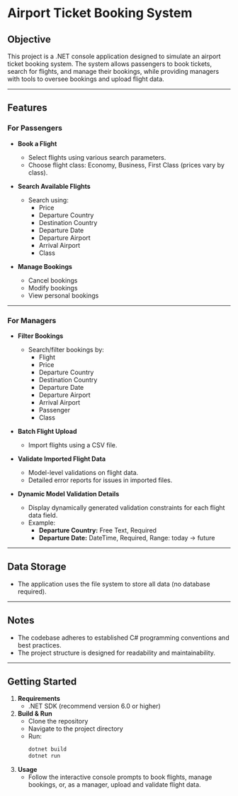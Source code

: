 # Airport Ticket Booking System

## Objective

This project is a .NET console application designed to simulate an airport ticket booking system. The system allows passengers to book tickets, search for flights, and manage their bookings, while providing managers with tools to oversee bookings and upload flight data.

---

## Features

### For Passengers

- **Book a Flight**
  - Select flights using various search parameters.
  - Choose flight class: Economy, Business, First Class (prices vary by class).

- **Search Available Flights**
  - Search using:
    - Price
    - Departure Country
    - Destination Country
    - Departure Date
    - Departure Airport
    - Arrival Airport
    - Class

- **Manage Bookings**
  - Cancel bookings
  - Modify bookings
  - View personal bookings

---

### For Managers

- **Filter Bookings**
  - Search/filter bookings by:
    - Flight
    - Price
    - Departure Country
    - Destination Country
    - Departure Date
    - Departure Airport
    - Arrival Airport
    - Passenger
    - Class

- **Batch Flight Upload**
  - Import flights using a CSV file.

- **Validate Imported Flight Data**
  - Model-level validations on flight data.
  - Detailed error reports for issues in imported files.

- **Dynamic Model Validation Details**
  - Display dynamically generated validation constraints for each flight data field.
  - Example:
    - **Departure Country:** Free Text, Required
    - **Departure Date:** DateTime, Required, Range: today → future

---

## Data Storage

- The application uses the file system to store all data (no database required).

---

## Notes

- The codebase adheres to established C# programming conventions and best practices.
- The project structure is designed for readability and maintainability.

---

## Getting Started

1. **Requirements**
    - .NET SDK (recommend version 6.0 or higher)
2. **Build & Run**
    - Clone the repository
    - Navigate to the project directory
    - Run:
      ```bash
      dotnet build
      dotnet run
      ```
3. **Usage**
    - Follow the interactive console prompts to book flights, manage bookings, or, as a manager, upload and validate flight data.

